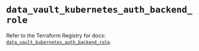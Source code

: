 # `data_vault_kubernetes_auth_backend_role`

Refer to the Terraform Registry for docs: [`data_vault_kubernetes_auth_backend_role`](https://registry.terraform.io/providers/hashicorp/vault/5.1.0/docs/data-sources/kubernetes_auth_backend_role).
